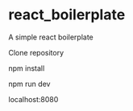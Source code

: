 # react_boilerplate
A simple react boilerplate

Clone repository

npm install

npm run dev

localhost:8080
